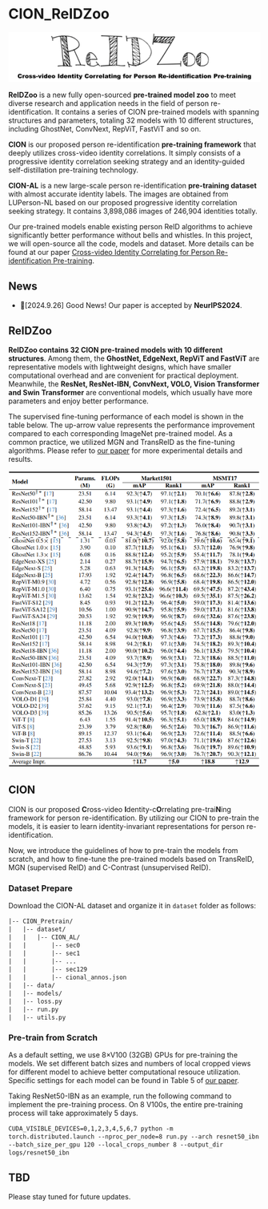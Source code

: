 # CION_ReIDZoo
<div align="center"><img src="assets/ReIDZoo.png" width="900"></div>

**ReIDZoo** is a new fully open-sourced **pre-trained model zoo** to meet diverse research and application needs in the field of person re-identification. It contains a series of CION pre-trained models with spanning structures and parameters, totaling 32 models with 10 different structures, including GhostNet, ConvNext, RepViT, FastViT and so on. 

**CION** is our proposed person re-identification **pre-training framework** that deeply utilizes cross-video identity correlations. It simply consists of a progressive identity correlation seeking strategy and an identity-guided self-distillation pre-training technology.

**CION-AL** is a new large-scale person re-identification **pre-training dataset** with almost accurate identity labels. The images are obtained from LUPerson-NL based on our proposed progressive identity correlation seeking strategy. It contains 3,898,086 images of 246,904 identities totally.

Our pre-trained models enable existing person ReID algorithms to achieve significantly better performance without bells and whistles. In this project, we will open-source all the code, models and dataset. More details can be found at our paper [Cross-video Identity Correlating for Person Re-identification Pre-training](https://neurips.cc/virtual/2024/poster/95254).


## News

* 🙂[2024.9.26] Good News! Our paper is accepted by **NeurIPS2024**.

## ReIDZoo
**ReIDZoo contains 32 CION pre-trained models with 10 different structures**. Among them, the **GhostNet, EdgeNext, RepViT and FastViT** are representative models with lightweight designs, which have smaller computational overhead and are convenient for practical deployment. Meanwhile, the **ResNet, ResNet-IBN, ConvNext, VOLO, Vision Transformer and Swin Transformer** are conventional models, which usually have more parameters and enjoy better performance. 

The supervised fine-tuning performance of each model is shown in the table below. The up-arrow value represents the performance improvement compared to each corresponding ImageNet pre-trained model. As a common practice, we utilized MGN and TransReID as the fine-tuning algorithms. Please refer to [our paper](https://neurips.cc/virtual/2024/poster/95254) for more experimental details and results. 

<div align="center"><img src="assets/performance.jpg" width="550"></div>


## CION

CION is our proposed **C**ross-video **I**dentity-c**O**rrelating pre-trai**N**ing framework for person re-identification. By utilizing our CION to pre-train the models, it is easier to learn identity-invariant representations for person re-identification. 

Now, we introduce the guidelines of how to pre-train the models from scratch, and how to fine-tune the pre-trained models based on TransReID, MGN (supervised ReID) and C-Contrast (unsupervised ReID).

### Dataset Prepare

Download the CION-AL dataset and organize it in `dataset` folder as follows:

```
|-- CION_Pretrain/
|   |-- dataset/
|   |   |-- CION_AL/
|   |       |-- sec0
|   |       |-- sec1
|   |       |-- ...
|   |       |-- sec129
|   |       |-- cional_annos.json
|   |-- data/
|   |-- models/
|   |-- loss.py
|   |-- run.py
|   |-- utils.py
```

### Pre-train from Scratch

As a default setting, we use 8×V100 (32GB) GPUs for pre-training the models. We set different batch sizes and numbers of local cropped views for different model to achieve better computational resouce utilization. Specific settings for each model can be found in Table 5 of [our paper](https://neurips.cc/virtual/2024/poster/95254). 

Taking ResNet50-IBN as an example, run the following command to implement the pre-training process. On 8 V100s, the entire pre-training process will take approximately 5 days.

```
CUDA_VISIBLE_DEVICES=0,1,2,3,4,5,6,7 python -m torch.distributed.launch --nproc_per_node=8 run.py --arch resnet50_ibn --batch_size_per_gpu 120 --local_crops_number 8 --output_dir logs/resnet50_ibn
```

## TBD
Please stay tuned for future updates.
